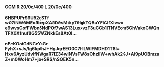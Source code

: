 #### GCM R 20/0c/400 L 20/0c/400
**6HBPUPrS6U52gSTf**<br/>**w07iNW6MEo5bepXA5D9sMtky79lgkTQBuYFlClfXivw=**<br/>**e9wvsCofFWbnSNdPOf7wAS13LuxxvzF3uCGb1ITNVEom5GhVakoCWQnTFX0Xfnuf8G55WZNkkEs8At0I...**<br/><br/>
**nEcKOoiGdNCcYaGr**<br/>**FyhX+sJs/Ig6kpthJ+HgJqrEEO0C7hILWIFMDHD1T8I=**<br/>**Hxv6AyzUdvIfNWgaR7IZ34wlNVsFW8sOhzllW+whAk2KJ+Ai9pUOBmzaZ+m0WoHm7+jo+SRS/nSQEK5n...**